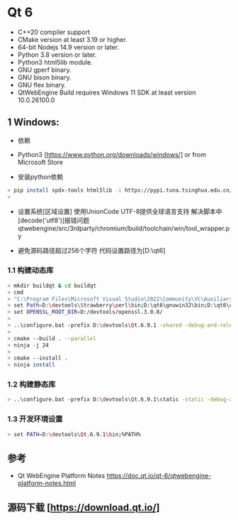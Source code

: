 
# Qt 6

- C++20 compiler support
- CMake version at least 3.19 or higher.
- 64-bit Nodejs 14.9 version or later.
- Python 3.8 version or later.
- Python3 html5lib module.
- GNU gperf binary.
- GNU bison binary.
- GNU flex binary.
- QtWebEngine Build requires Windows 11 SDK at least version 10.0.26100.0

## 1 Windows:

- 依赖
- Python3 [https://www.python.org/downloads/windows/] or from Microsoft Store

- 安装python依赖
```bash
> pip install spdx-tools html5lib -i https://pypi.tuna.tsinghua.edu.cn/simple
>
```

- 设置系统[区域设置] 使用UnionCode UTF-8提供全球语言支持 解决脚本中 [decode('utf8')]报错问题 qtwebengine/src/3rdparty/chromium/build/toolchain/win/tool_wrapper.py

- 避免源码路径超过256个字符 代码设置路径为[D:\qt6]

### 1.1 构建动态库
```bash
> mkdir buildqt & cd buildqt
> cmd
> "C:\Program Files\Microsoft Visual Studio\2022\Community\VC\Auxiliary\Build\vcvars64.bat"
> set Path=D:\devtools\Strawberry\perl\bin;D:\qt6\gnuwin32\bin;D:\qt6\qtwebengine\tools\nodejs;D:\devtools\openssl.3.0.8\bin;%Path%
> set OPENSSL_ROOT_DIR=D:/devtools/openssl.3.0.8/
>
> ..\configure.bat -prefix D:\devtools\Qt.6.9.1 -shared -debug-and-release -opensource -confirm-license -no-rpath -verbose -accessibility -no-directfb -no-use-gold-linker -nomake examples -nomake tests -opengl -openssl-linked -webengine-proprietary-codecs -webengine-jumbo-build 0
>
> cmake --build . --parallel
> ninja -j 24
>
> cmake --install .
> ninja install
```

### 1.2 构建静态库
```bash
> ..\configure.bat -prefix D:\devtools\Qt.6.9.1\static -static -debug-and-release -opensource -confirm-license -no-rpath -verbose -accessibility -no-directfb -no-use-gold-linker -nomake examples -nomake tests -opengl -skip qtwebengine -openssl-linked
```

### 1.3 开发环境设置

```bash
> set PATH=D:\devtools\Qt.6.9.1\bin;%PATH%
```

## 参考
- Qt WebEngine Platform Notes https://doc.qt.io/qt-6/qtwebengine-platform-notes.html

## 源码下载 [https://download.qt.io/]
